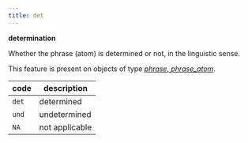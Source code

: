```yaml
---
title: det
---
```


**determination**


Whether the phrase (atom) is determined or not, in the linguistic sense.

This feature is present on objects of type [*phrase*, *phrase_atom*](otype.md).

code|description
---|---
`det` |   determined
`und` |   undetermined
`NA`  |   not applicable

